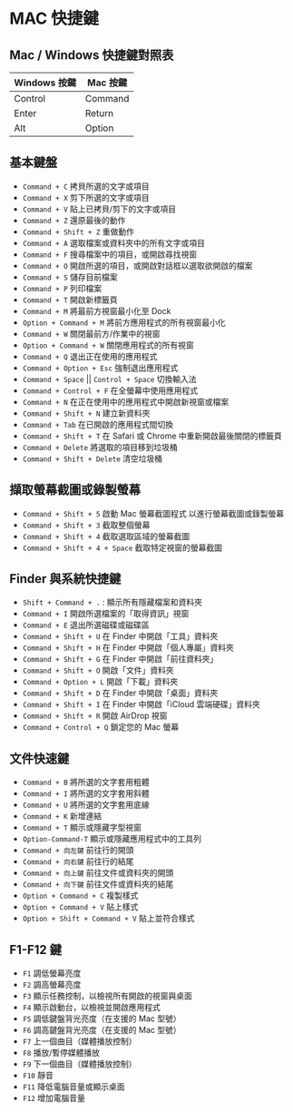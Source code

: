 # MAC 快捷鍵

## Mac / Windows 快捷鍵對照表

| Windows 按鍵 | Mac 按鍵  |
| ---------- | ------- |
| Control    | Command |
| Enter      | Return  |
| Alt        | Option  |

## 基本鍵盤

- `Command + C`    拷貝所選的文字或項目
- `Command + X`    剪下所選的文字或項目
- `Command + V`    貼上已拷貝/剪下的文字或項目
- `Command + Z`    還原最後的動作
- `Command + Shift + Z`    重做動作
- `Command + A`    選取檔案或資料夾中的所有文字或項目
- `Command + F`    搜尋檔案中的項目，或開啟尋找視窗
- `Command + O`    開啟所選的項目，或開啟對話框以選取欲開啟的檔案
- `Command + S`    儲存目前檔案
- `Command + P`    列印檔案
- `Command + T`    開啟新標籤頁
- `Command + M`    將最前方視窗最小化至 Dock
- `Option + Command + M`    將前方應用程式的所有視窗最小化
- `Command + W`    關閉最前方/作業中的視窗
- `Option + Command + W`    關閉應用程式的所有視窗
- `Command + Q`    退出正在使用的應用程式
- `Command + Option + Esc`    強制退出應用程式
- `Command + Space` || `Control + Space`    切換輸入法
- `Command + Control + F`    在全螢幕中使用應用程式
- `Command + N`    在正在使用中的應用程式中開啟新視窗或檔案
- `Command + Shift + N`    建立新資料夾
- `Command + Tab`    在已開啟的應用程式間切換
- `Command + Shift + T`    在 Safari 或 Chrome 中重新開啟最後關閉的標籤頁
- `Command + Delete`    將選取的項目移到垃圾桶
- `Command + Shift + Delete`    清空垃圾桶

## 擷取螢幕截圖或錄製螢幕

- `Command + Shift + 5`    啟動 Mac 螢幕截圖程式 以進行螢幕截圖或錄製螢幕
- `Command + Shift + 3`    截取整個螢幕
- `Command + Shift + 4`    截取選取區域的螢幕截圖
- `Command + Shift + 4 + Space`    截取特定視窗的螢幕截圖

## Finder 與系統快捷鍵

- `Shift + Command + .` : 顯示所有隱藏檔案和資料夾
- `Command + I`    開啟所選檔案的「取得資訊」視窗
- `Command + E`    退出所選磁碟或磁碟區
- `Command + Shift + U`    在 Finder 中開啟「工具」資料夾
- `Command + Shift + H`    在 Finder 中開啟「個人專屬」資料夾
- `Command + Shift + G`    在 Finder 中開啟「前往資料夾」
- `Command + Shift + O`    開啟「文件」資料夾
- `Command + Option + L`    開啟「下載」資料夾
- `Command + Shift + D`    在 Finder 中開啟「桌面」資料夾
- `Command + Shift + I`    在 Finder 中開啟「iCloud 雲端硬碟」資料夾
- `Command + Shift + R`    開啟 AirDrop 視窗
- `Command + Control + Q`    鎖定您的 Mac 螢幕

## 文件快速鍵

- `Command + B`    將所選的文字套用粗體
- `Command + I`    將所選的文字套用斜體
- `Command + U`    將所選的文字套用底線
- `Command + K`    新增連結
- `Command + T`    顯示或隱藏字型視窗
- `Option-Command-T`    顯示或隱藏應用程式中的工具列
- `Command + 向左鍵`    前往行的開頭
- `Command + 向右鍵`    前往行的結尾
- `Command + 向上鍵`    前往文件或資料夾的開頭
- `Command + 向下鍵`    前往文件或資料夾的結尾
- `Option + Command + C`    複製樣式
- `Option + Command + V`    貼上樣式
- `Option + Shift + Command + V`    貼上並符合樣式

## F1-F12 鍵

- `F1`    調低螢幕亮度
- `F2`    調高螢幕亮度
- `F3`    顯示任務控制，以檢視所有開啟的視窗與桌面
- `F4`    顯示啟動台，以檢視並開啟應用程式
- `F5`    調低鍵盤背光亮度（在支援的 Mac 型號）
- `F6`    調高鍵盤背光亮度（在支援的 Mac 型號）
- `F7`    上一個曲目（媒體播放控制）
- `F8`    播放/暫停媒體播放
- `F9`    下一個曲目（媒體播放控制）
- `F10`    靜音
- `F11`    降低電腦音量或顯示桌面
- `F12`    增加電腦音量
